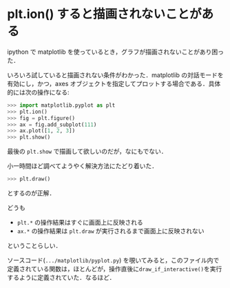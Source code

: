 # plt.ion() すると描画されないことがある

ipython で matplotlib を使っているとき，グラフが描画されないことがあり困った．

いろいろ試していると描画されない条件がわかった．matplotlib の対話モードを有効にし，かつ，axes オブジェクトを指定してプロットする場合である．具体的には次の操作になる:

```py
>>> import matplotlib.pyplot as plt
>>> plt.ion()
>>> fig = plt.figure()
>>> ax = fig.add_subplot(111)
>>> ax.plot([1, 2, 3])
>>> plt.show()
```

最後の `plt.show` で描画して欲しいのだが，なにもでない．

小一時間ほど調べてようやく解決方法にたどり着いた．

```py
>>> plt.draw()
```

とするのが正解．

どうも

* `plt.*` の操作結果はすぐに画面上に反映される
* `ax.*` の操作結果は `plt.draw` が実行されるまで画面上に反映されない

ということらしい．

ソースコード(`.../matplotlib/pyplot.py`) を覗いてみると，このファイル内で定義されている関数は，ほとんどが，操作直後に`draw_if_interactive()`を実行するように定義されていた．なるほど．
